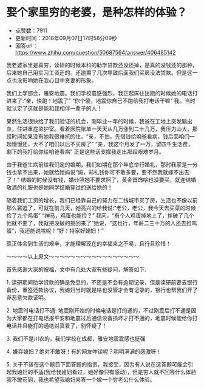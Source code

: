 # 娶个家里穷的老婆，是种怎样的体验？
- 点赞数：7911
- 更新时间：2018年09月07日17时58分09秒
- 回答url：https://www.zhihu.com/question/50687564/answer/406485142
<body>
 <p data-pid="udj-yiiA">我老婆家里是真穷，读研的时候本科的助学贷款还没还掉，是真的没钱还的那种，后来她自己用实习工资还的。还逾期了几次导致后面我们买房没法贷款。但是这一点也没影响她在我心目中贤妻的形象。</p>
 <p data-pid="qLDi2xzk">我们上学那会，雅安地震。我们学校震感强烈，我正起床往出跑的时候她的电话打进来了:“亲，快跑！地震了” “你个傻，地震你自己不跑给我打电话干嘛” 我。当时就认定了这就是能和我相伴一辈子的人！</p>
 <p data-pid="c5FZ1vuo">果然生活很快给了我们验证的机会，刚毕业一年的时候，我爸在工地上突发脑出血，住进重症监护室。看着医院账单一天天从几万涨到二十几万，我压力山大，那段时间如果没有她我很难抗的住。“亲，不怕，先借钱给咱爸看病，钱后面咱们一起慢慢还，大不了咱们以后不买房了” “亲，我这个月发了一万，留四千生活费，剩下的我打给你给咱爸看病” 正是这些话支撑我走出那段艰难岁月。</p>
 <p data-pid="sJ9DXFGx">由于我爸生病前给我们定的婚期，我们如期在那个年底举行婚礼，那时我家是一分钱也拿不出来，她就给她妈说“妈，彩礼钱你可不敢多要，要不然我就嫁不出去了！” 结婚的时候没有钱，婚纱照她不要求照了，黄金首饰啥也没要买，就连结婚敬酒的礼服也是她同学结婚穿过的送给她的！</p>
 <p data-pid="2AQaN0SZ">随着我们工资的增长，我们已经靠自己的努力在二线城市买了房，生活也不像以前那么窘迫了，可就在前几天，她高兴的给我说:“老公，老公，我今天去买菜的时候捡了九个鸡蛋” “神马，鸡蛋也能捡？” 我问，“有个人鸡蛋掉地上了，摔破了几个他就不要了，我就把没破的挑回来了”她说，“这也行，年薪二三十万的人还去捡鸡蛋”，我还能说啥呢！“好！持家好媳妇！”</p>
 <p data-pid="ViN6TY56">真正体会到生活的艰辛，才能理解现在的幸福来之不易，且行且珍惜！</p>
 <p data-pid="be4jvRff">～～～～以上原文～～～～～～～～～～～～～～～～～</p>
 <p data-pid="jpkYfrMj">首先感谢大家的祝福，文中有几处大家有些疑问，解答如下:</p>
 <p data-pid="MxVbvE2N">1. 读研期间助学贷款的确是免息的，不还是不会有逾期记录，但是读研前要去银行备份，重签还款协议，我媳妇当时就是啥也没管才会有记录的，银行也帮我们开了非恶意欠款证明。</p>
 <p data-pid="4hrCYpF_">2. 地震时电话打不通: 地震刚开始的时候电话是打的通的，不过刚震后打不通是因为大家都在打电话报平安和地震过后通信设备损坏才打不通的，地震时候能给你打电话并且能打的通绝对真爱了，别怀疑了！</p>
 <p data-pid="tpLFmZyZ">3. 我们不是川农的，我们学校在成都，雅安地震震感也挺强</p>
 <p data-pid="xKNkhiBp">4. 嫌弃媳妇？绝对不敢呀！有的网友咋读呢？明明满满的感激呀！</p>
 <p data-pid="J-Pj0NEK">5. 关于不该在这个题目下面答题的指责，我接受，因为有人说在这答题可能会引起我媳妇的不适(我给我媳妇看过，她好像只有感动)，但是穷人就不回答什么体验我不敢苟同，我也希望我媳妇来答一个嫁一个穷老公什么体验。</p>
</body>